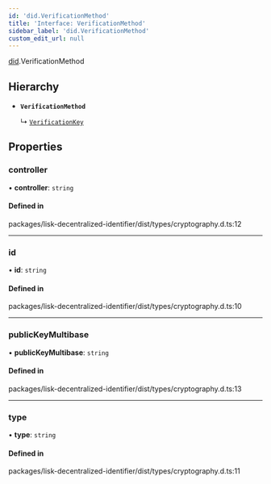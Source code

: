 ```yaml
---
id: 'did.VerificationMethod'
title: 'Interface: VerificationMethod'
sidebar_label: 'did.VerificationMethod'
custom_edit_url: null
---
```


[did](../namespaces/did.md).VerificationMethod

## Hierarchy

- **`VerificationMethod`**

  ↳ [`VerificationKey`](vc.VerificationKey.md)

## Properties

### controller

• **controller**: `string`

#### Defined in

packages/lisk-decentralized-identifier/dist/types/cryptography.d.ts:12

---

### id

• **id**: `string`

#### Defined in

packages/lisk-decentralized-identifier/dist/types/cryptography.d.ts:10

---

### publicKeyMultibase

• **publicKeyMultibase**: `string`

#### Defined in

packages/lisk-decentralized-identifier/dist/types/cryptography.d.ts:13

---

### type

• **type**: `string`

#### Defined in

packages/lisk-decentralized-identifier/dist/types/cryptography.d.ts:11
